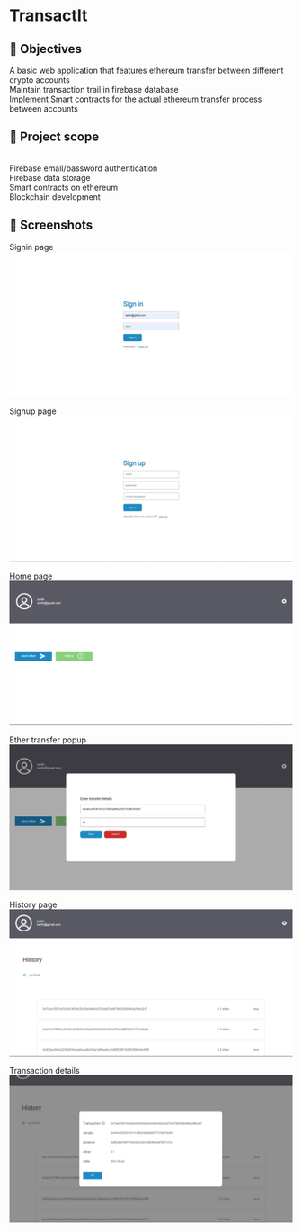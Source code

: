 # TransactIt
<h2>📌 Objectives</h2>
A basic web application that features ethereum transfer between different crypto accounts<br/>
Maintain transaction trail in firebase database<br/>
Implement Smart contracts for the actual ethereum transfer process between accounts<br/>

<h2>📃 Project scope</h2><br/>
Firebase email/password authentication<br/>
Firebase data storage<br/>
Smart contracts on ethereum<br/>
Blockchain development<br/>

<h2>📸 Screenshots</h2>
<p>
  Signin page
  <img src="https://github.com/KarthikeyanRV2601/TransactIt/raw/develop/design/screenshots/signin.jpg" style="object-fit:contain;"/>
</p>
<p>
  Signup page
  <img src="https://github.com/KarthikeyanRV2601/TransactIt/raw/develop/design/screenshots/signup.jpg" style="object-fit:contain;"/>
</p>
<p>
  Home page
  <img src="https://github.com/KarthikeyanRV2601/TransactIt/raw/develop/design/screenshots/home.jpg" style="object-fit:contain;"/>
</p>
<p>
  Ether transfer popup
  <img src="https://github.com/KarthikeyanRV2601/TransactIt/raw/develop/design/screenshots/sendEther.jpg" style="object-fit:contain;"/>
</p>
<p>
  History page
  <img src="https://github.com/KarthikeyanRV2601/TransactIt/raw/develop/design/screenshots/history.jpg" style="object-fit:contain;"/>
</p>
<p>
  Transaction details
  <img src="https://github.com/KarthikeyanRV2601/TransactIt/raw/develop/design/screenshots/transactionDetails.jpg" style="object-fit:contain;"/>
</p>




